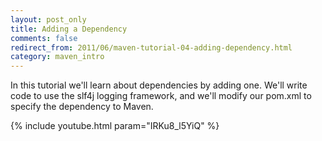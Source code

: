 ```yaml
---
layout: post_only
title: Adding a Dependency
comments: false
redirect_from: 2011/06/maven-tutorial-04-adding-dependency.html
category: maven_intro
---
```


In this tutorial we'll learn about dependencies by adding one. We'll write code to use the slf4j logging framework, and we'll modify our pom.xml to specify the dependency to Maven.

{% include youtube.html param="IRKu8_l5YiQ" %}
